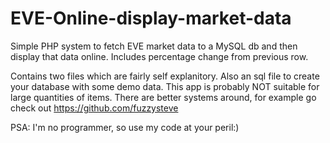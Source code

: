 # EVE-Online-display-market-data
Simple PHP system to fetch EVE market data to a MySQL db and then display that data online. Includes percentage change from previous row.

Contains two files which are fairly self explanitory. Also an sql file to create your database with some demo data.
This app is probably NOT suitable for large quantities of items. There are better systems around, for example go check out https://github.com/fuzzysteve

PSA: I'm no programmer, so use my code at your peril:)
